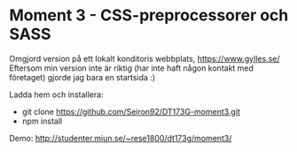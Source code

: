 # Moment 3 - CSS-preprocessorer och SASS

Omgjord version på ett lokalt konditoris webbplats, https://www.gylles.se/
Eftersom min version inte är riktig (har inte haft någon kontakt med företaget) gjorde jag bara en startsida :)

Ladda hem och installera:

* git clone https://github.com/Seiron92/DT173G-moment3.git
* npm install

Demo: http://studenter.miun.se/~rese1800/dt173g/moment3/